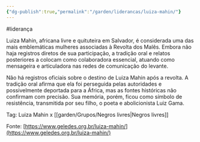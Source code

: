 ```yaml
---
{"dg-publish":true,"permalink":"/garden/liderancas/luiza-mahin/"}
---
```


#liderança 

Luiza Mahin, africana livre e quituteira em Salvador, é considerada uma das mais emblemáticas mulheres associadas à Revolta dos Malês. Embora não haja registros diretos de sua participação, a tradição oral e relatos posteriores a colocam como colaboradora essencial, atuando como mensageira e articuladora nas redes de comunicação do levante.

Não há registros oficiais sobre o destino de Luiza Mahin após a revolta. A tradição oral afirma que ela foi perseguida pelas autoridades e possivelmente deportada para a África, mas as fontes históricas não confirmam com precisão. Sua memória, porém, ficou como símbolo de resistência, transmitida por seu filho, o poeta e abolicionista Luiz Gama.

Tag: Luiza Mahin x [[garden/Grupos/Negros livres\|Negros livres]]

Fonte: [https://www.geledes.org.br/luiza-mahin/](https://www.geledes.org.br/luiza-mahin/)